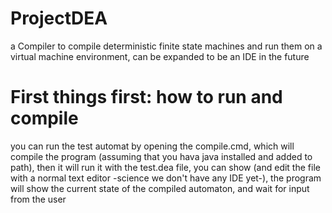 # ProjectDEA
a Compiler to compile deterministic finite state machines and run them on a virtual machine environment, can be expanded to be an IDE in the future

# First things first: how to run and compile
you can run the test automat by opening the compile.cmd, which will compile the program (assuming that you hava java installed and added to path), then it will run it with the test.dea file, you can show (and edit the file with a normal text editor -science we don't have any IDE yet-), the program will show the current state of the compiled automaton, and wait for input from the user
